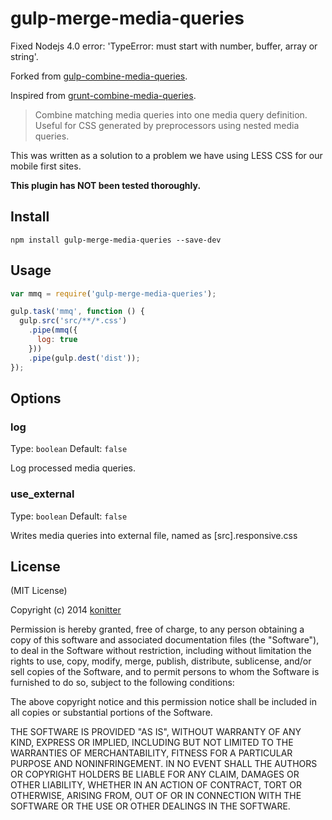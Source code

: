 # gulp-merge-media-queries

Fixed Nodejs 4.0 error: 'TypeError: must start with number, buffer, array or string'.

Forked from [gulp-combine-media-queries](https://github.com/konitter/gulp-combine-media-queries).

Inspired from [grunt-combine-media-queries](https://github.com/buildingblocks/grunt-combine-media-queries).

> Combine matching media queries into one media query definition. Useful for CSS generated by preprocessors using nested media queries.

This was written as a solution to a problem we have using LESS CSS for our mobile first sites.

**This plugin has NOT been tested thoroughly.**

## Install

```
npm install gulp-merge-media-queries --save-dev
```

## Usage
```javascript
var mmq = require('gulp-merge-media-queries');

gulp.task('mmq', function () {
  gulp.src('src/**/*.css')
    .pipe(mmq({
      log: true
    }))
    .pipe(gulp.dest('dist'));
});
```

## Options

### log

Type: `boolean` Default: `false`

Log processed media queries.

### use_external

Type: `boolean` Default: `false`

Writes media queries into external file, named as [src].responsive.css

## License

(MIT License)

Copyright (c) 2014 [konitter](http://re-dzine.net/)

Permission is hereby granted, free of charge, to any person obtaining
a copy of this software and associated documentation files (the
"Software"), to deal in the Software without restriction, including
without limitation the rights to use, copy, modify, merge, publish,
distribute, sublicense, and/or sell copies of the Software, and to
permit persons to whom the Software is furnished to do so, subject to
the following conditions:

The above copyright notice and this permission notice shall be
included in all copies or substantial portions of the Software.

THE SOFTWARE IS PROVIDED "AS IS", WITHOUT WARRANTY OF ANY KIND,
EXPRESS OR IMPLIED, INCLUDING BUT NOT LIMITED TO THE WARRANTIES OF
MERCHANTABILITY, FITNESS FOR A PARTICULAR PURPOSE AND
NONINFRINGEMENT. IN NO EVENT SHALL THE AUTHORS OR COPYRIGHT HOLDERS BE
LIABLE FOR ANY CLAIM, DAMAGES OR OTHER LIABILITY, WHETHER IN AN ACTION
OF CONTRACT, TORT OR OTHERWISE, ARISING FROM, OUT OF OR IN CONNECTION
WITH THE SOFTWARE OR THE USE OR OTHER DEALINGS IN THE SOFTWARE.
